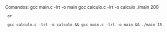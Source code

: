 Comandos:
     gcc main.c -lrt -o main
     gcc calculo.c -lrt -o calculo
     ./main 200

     or

     gcc calculo.c -lrt -o calculo && gcc main.c -lrt -o main && ./main 15